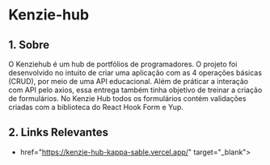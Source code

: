 # Kenzie-hub

## 1. Sobre

O Kenziehub é um hub de portfólios de programadores. O projeto foi desenvolvido no intuito de criar uma aplicação com as 4 operações básicas (CRUD), por meio de uma API educacional. Além de práticar a interação com API pelo axios, essa entrega também tinha objetivo de treinar a criação de formulários. No Kenzie Hub todos os formulários contém validações criadas com a biblioteca do React Hook Form e Yup.
<a name="links"></a>

## 2. Links Relevantes

- href="https://kenzie-hub-kappa-sable.vercel.app/" target="_blank">
